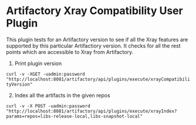 Artifactory Xray Compatibility User Plugin
==============================

This plugin tests for an Artifactory version to see if all the Xray features are supported by this particular Artifactiory version. It checks for all the rest points which are accessible to Xray from Artifactory.

1. Print plugin version

```curl -v -XGET -uadmin:password "http://localhost:8081/artifactory/api/plugins/execute/xrayCompatibilityVersion"```

2. Index all the artifacts in the given repos

```curl -v -X POST -uadmin:password "http://localhost:8081/artifactory/api/plugins/execute/xrayIndex?params=repos=libs-release-local,libs-snapshot-local"```
